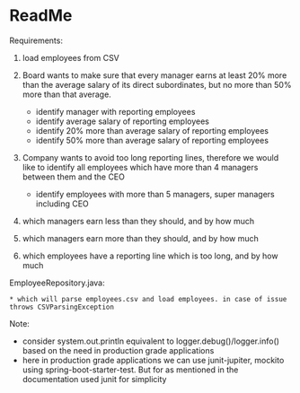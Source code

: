 # ReadMe

Requirements:

1. load employees from CSV
2. Board wants to make sure that every manager earns at least 20% more than the average salary of its direct subordinates, but no more than 50% more than that average.
   - identify manager with reporting employees
   - identify average salary of reporting employees
   - identify 20% more than average salary of reporting employees
   - identify 50% more than average salary  of reporting employees
3. Company wants to avoid too long reporting lines, therefore we would like to identify all employees which have more than 4 managers between them and the CEO
   - identify employees with more than 5 managers, super managers including CEO
   
4. which managers earn less than they should, and by how much
5. which managers earn more than they should, and by how much
6. which employees have a reporting line which is too long, and by how much




EmployeeRepository.java:

	* which will parse employees.csv and load employees. in case of issue throws CSVParsingException
	
	
	
	
Note: 

* consider system.out.println equivalent to logger.debug()/logger.info() based on the need in production grade applications
* here in production grade applications we can use junit-jupiter, mockito using spring-boot-starter-test. But for as mentioned in the        documentation used junit for simplicity
